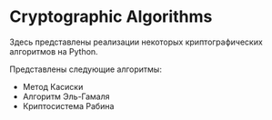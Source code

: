# Cryptographic Algorithms

Здесь представлены реализации некоторых криптографических алгоритмов на Python.

Представлены следующие алгоритмы:

 * Метод Касиски 
 * Алгоритм Эль-Гамаля
 * Криптосистема Рабина 

